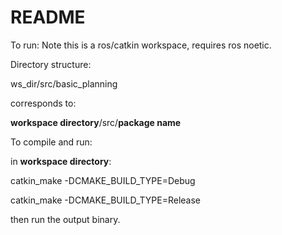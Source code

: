 # README
To run:
Note this is a ros/catkin workspace, requires ros noetic.

Directory structure:

ws_dir/src/basic_planning

corresponds to:

**workspace directory**/src/**package name**

To compile and run:

in **workspace directory**:

catkin_make -DCMAKE_BUILD_TYPE=Debug

catkin_make -DCMAKE_BUILD_TYPE=Release

then run the output binary.